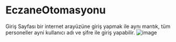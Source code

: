 # EczaneOtomasyonu
Giriş Sayfası bir internet arayüzüne giriş yapmak ile aynı mantık, tüm personeller ayni kullanıcı adı ve şifre ile giriş yapabilir.
![image](https://github.com/YusufUzeyir/EczaneOtomasyonu/assets/92249669/fce1f23f-6367-4113-91b5-cc2358f854a4)

